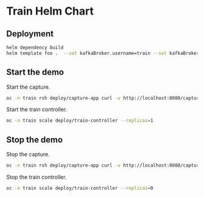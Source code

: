# Train Helm Chart

## Deployment

```sh
helm dependency build
helm template foo .  --set kafkaBroker.username=train --set kafkaBroker.password='R3dH4t1!' --set kafkaBroker.bootstrapNode.hostname="FOO.eu-west-3.elb.amazonaws.com" | ssh admin@$JETSON_IP_ADDRESS sudo KUBECONFIG=/var/lib/microshift/resources/kubeadmin/kubeconfig oc apply -f -
```

## Start the demo

Start the capture.

```sh
oc -n train rsh deploy/capture-app curl -v http://localhost:8080/capture/start
```

Start the train controller.

```sh
oc -n train scale deploy/train-controller --replicas=1
```

## Stop the demo

Stop the capture.

```sh
oc -n train rsh deploy/capture-app curl -v http://localhost:8080/capture/stop
```

Stop the train controller.

```sh
oc -n train scale deploy/train-controller --replicas=0
```
